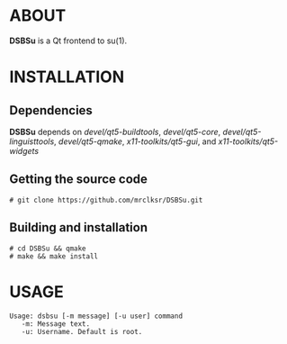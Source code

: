 
# ABOUT

**DSBSu**
is a Qt frontend to su(1).

# INSTALLATION

## Dependencies

**DSBSu**
depends on
*devel/qt5-buildtools*, *devel/qt5-core*, *devel/qt5-linguisttools*,
*devel/qt5-qmake*, *x11-toolkits/qt5-gui*,
and
*x11-toolkits/qt5-widgets*

## Getting the source code

	# git clone https://github.com/mrclksr/DSBSu.git

## Building and installation

	# cd DSBSu && qmake
	# make && make install

# USAGE

	Usage: dsbsu [-m message] [-u user] command
	   -m: Message text.
	   -u: Username. Default is root.

